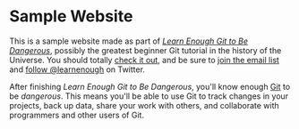 # Sample Website

This is a sample website made as part of [*Learn Enough Git to Be
Dangerous*](https://www.learnenough.com/git-tutorial), possibly the greatest
beginner Git tutorial in the history of the Universe. You should totally [
check it out](https://www.learnenough.com/git-tutorial), and be sure to [join
the email list](https://www.learnenough.com/#email_list) and
[follow @learnenough](http://twitter.com/learnenough) on Twitter.

After finishing *Learn Enough Git to Be Dangerous*, you'll know enough [Git](https://git-scm.com/doc)
to be *dangerous*. This means you'll be able to use Git to track changes in
your projects, back up data, share your work with others, and collaborate
with programmers and other users of Git.
